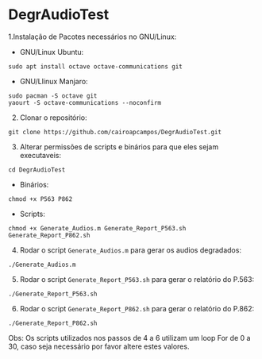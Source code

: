 # DegrAudioTest

1.Instalação de Pacotes necessários no GNU/Linux:

* GNU/Linux Ubuntu:

`sudo apt install octave octave-communications git`

* GNU/LIinux Manjaro:

```
sudo pacman -S octave git
yaourt -S octave-communications --noconfirm
```
2. Clonar o repositório:

`git clone https://github.com/cairoapcampos/DegrAudioTest.git`

3. Alterar permissões de scripts e binários para que eles sejam executaveis:

`cd DegrAudioTest`

* Binários:

`chmod +x P563 P862`

* Scripts:

```
chmod +x Generate_Audios.m Generate_Report_P563.sh Generate_Report_P862.sh
```

4. Rodar o script `Generate_Audios.m` para gerar os audios degradados:

`./Generate_Audios.m`

5. Rodar o script `Generate_Report_P563.sh` para gerar o relatório do P.563:

`./Generate_Report_P563.sh`

6. Rodar o script `Generate_Report_P862.sh` para gerar o relatório do P.862:

`./Generate_Report_P862.sh`

Obs: Os scripts utilizados nos passos de 4 a 6 utilizam um loop For de 0 a 30, caso seja necessário por favor altere estes valores. 
